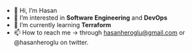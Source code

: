 - 👋 Hi, I’m Hasan
- 👀 I’m interested in **Software Engineering** and **DevOps**
- 🌱 I’m currently learning **Terraform**
- 📫 How to reach me -> through hasanheroglu@gmail.com or @hasanheroglu on twitter.

<!--- - 💞️ I’m looking to collaborate on ... --->
<!---
hasanheroglu/hasanheroglu is a ✨ special ✨ repository because its `README.md` (this file) appears on your GitHub profile.
You can click the Preview link to take a look at your changes.
--->
